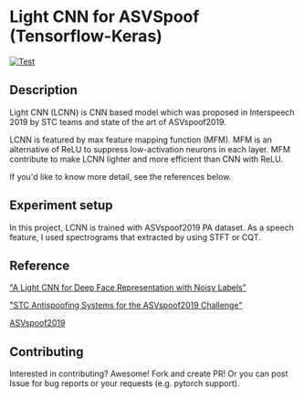 # Light CNN for ASVSpoof (Tensorflow-Keras)

[![Test](https://github.com/ozora-ogino/LCNN/actions/workflows/test.yaml/badge.svg)](https://github.com/ozora-ogino/LCNN/actions/workflows/test.yaml)

## Description
Light CNN (LCNN) is CNN based model which was proposed in Interspeech 2019 by STC teams and state of the art of ASVspoof2019.

LCNN is featured by max feature mapping function (MFM).
MFM is an alternative of ReLU to suppress low-activation neurons in each layer.
MFM contribute to make LCNN lighter and more efficient than CNN with ReLU.

If you'd like to know more detail, see the references below.

## Experiment setup
In this project, LCNN is trained with ASVspoof2019 PA dataset.
As a speech feature, I used spectrograms that extracted by using STFT or CQT.

## Reference
["A Light CNN for Deep Face Representation with Noisy Labels"](https://arxiv.org/pdf/1511.02683.pdf)

["STC Antispoofing Systems for the ASVspoof2019 Challenge"](https://arxiv.org/abs/1904.05576)

[ASVspoof2019](https://www.asvspoof.org)


## Contributing
Interested in contributing? Awesome!
Fork and create PR! Or you can post Issue for bug reports or your requests (e.g. pytorch support).